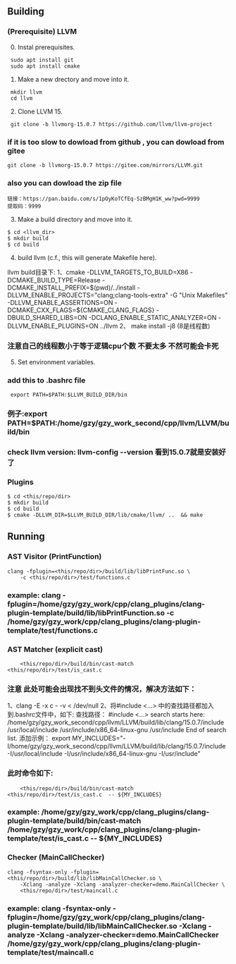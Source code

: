 ## Building

### (Prerequisite) LLVM

0. Instal prerequisites.

```
 sudo apt install git
 sudo apt install cmake
```

1. Make a new drectory and move into it.

```
 mkdir llvm
 cd llvm
```

2. Clone LLVM 15.

```
 git clone -b llvmorg-15.0.7 https://github.com/llvm/llvm-project
```
### if it is too slow to dowload from github , you can dowload from gitee
 ```
 git clone -b llvmorg-15.0.7 https://gitee.com/mirrors/LLVM.git
 ```
### also you can dowload the zip file
```
链接：https://pan.baidu.com/s/1pOyKoTCfEq-SzBMgH1K_ww?pwd=9999 
提取码：9999 
```
3. Make a build directory and move into it.

```
$ cd <llvm_dir>
$ mkdir build
$ cd build
```

4. build llvm (c.f., this will generate Makefile here).

llvm build目录下:
1、cmake -DLLVM_TARGETS_TO_BUILD=X86 -DCMAKE_BUILD_TYPE=Release     -DCMAKE_INSTALL_PREFIX=$(pwd)/../install     -DLLVM_ENABLE_PROJECTS="clang;clang-tools-extra"     -G "Unix Makefiles"  -DLLVM_ENABLE_ASSERTIONS=ON     -DCMAKE_CXX_FLAGS=${CMAKE_CLANG_FLAGS}     -DBUILD_SHARED_LIBS=ON  -DCLANG_ENABLE_STATIC_ANALYZER=ON -DLLVM_ENABLE_PLUGINS=ON ../llvm
2、 make install -j8  (8是线程数) 
### 注意自己的线程数小于等于逻辑cpu个数  不要太多 不然可能会卡死


5. Set environment variables.
### add this to .bashrc file
```
 export PATH=$PATH:$LLVM_BUILD_DIR/bin
```
### 例子:export PATH=$PATH:/home/gzy/gzy_work_second/cpp/llvm/LLVM/build/bin

### check llvm version:  llvm-config --version  看到15.0.7就是安装好了



### Plugins

```
$ cd <this/repo/dir>
$ mkdir build
$ cd build
$ cmake -DLLVM_DIR=$LLVM_BUILD_DIR/lib/cmake/llvm/ ..  && make
```

## Running

### AST Visitor (PrintFunction)

```
clang -fplugin=<this/repo/dir>/build/lib/libPrintFunc.so \
    -c <this/repo/dir>/test/functions.c
```
### example: clang -fplugin=/home/gzy/gzy_work/cpp/clang_plugins/clang-plugin-template/build/lib/libPrintFunction.so -c /home/gzy/gzy_work/cpp/clang_plugins/clang-plugin-template/test/functions.c

### AST Matcher (explicit cast)
```
    <this/repo/dir>/build/bin/cast-match <this/repo/dir>/test/is_cast.c  
```
### 注意  此处可能会出现找不到头文件的情况，解决方法如下：
1、clang -E -x c - -v < /dev/null
2、将#include <...> 中的查找路径都加入到.bashrc文件中，如下:
查找路径：
#include <...> search starts here:
 /home/gzy/gzy_work_second/cpp/llvm/LLVM/build/lib/clang/15.0.7/include
 /usr/local/include
 /usr/include/x86_64-linux-gnu
 /usr/include
End of search list.
添加示例：
export MY_INCLUDES="-I/home/gzy/gzy_work_second/cpp/llvm/LLVM/build/lib/clang/15.0.7/include -I/usr/local/include -I/usr/include/x86_64-linux-gnu -I/usr/include"
### 此时命令如下:  
```
    <this/repo/dir>/build/bin/cast-match <this/repo/dir>/test/is_cast.c  -- ${MY_INCLUDES}
```
### example: /home/gzy/gzy_work/cpp/clang_plugins/clang-plugin-template/build/bin/cast-match /home/gzy/gzy_work/cpp/clang_plugins/clang-plugin-template/test/is_cast.c -- ${MY_INCLUDES}

### Checker (MainCallChecker)

```
clang -fsyntax-only -fplugin=<this/repo/dir>/build/lib/libMainCallChecker.so \
    -Xclang -analyze -Xclang -analyzer-checker=demo.MainCallChecker \
    <this/repo/dir>/test/maincall.c
```
### example:  clang -fsyntax-only -fplugin=/home/gzy/gzy_work/cpp/clang_plugins/clang-plugin-template/build/lib/libMainCallChecker.so -Xclang -analyze -Xclang -analyzer-checker=demo.MainCallChecker /home/gzy/gzy_work/cpp/clang_plugins/clang-plugin-template/test/maincall.c


